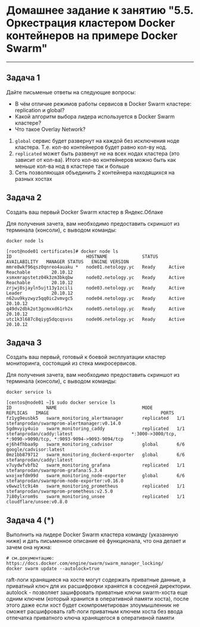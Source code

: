 # Домашнее задание к занятию "5.5. Оркестрация кластером Docker контейнеров на примере Docker Swarm"

---

## Задача 1

Дайте письменые ответы на следующие вопросы:

- В чём отличие режимов работы сервисов в Docker Swarm кластере: replication и global?
- Какой алгоритм выбора лидера используется в Docker Swarm кластере?
- Что такое Overlay Network?

1. `global` сервис будет развернут на каждой без исключения ноде кластера. Т.е. кол-во контейнеров будет равно кол-ву нод.
2. `replicated` может быть развенут не на всех нодах кластера (это зависит от кол-ва). Итого кол-во контейнеров можно быть как меньше кол-ва нод в кластере так и больше
3. Сеть позволяющая объединить 2 контейнера находящихся на разных хостах

## Задача 2

Создать ваш первый Docker Swarm кластер в Яндекс.Облаке

Для получения зачета, вам необходимо предоставить скриншот из терминала (консоли), с выводом команды:
```
docker node ls
```

```shell
[root@node01 certificates]# docker node ls
ID                            HOSTNAME             STATUS    AVAILABILITY   MANAGER STATUS   ENGINE VERSION
mmre8wkf96qsz0qnreo4auaku *   node01.netology.yc   Ready     Active         Reachable        20.10.12
xsmxmrapstetz04k3zm3bkqbw     node02.netology.yc   Ready     Active         Reachable        20.10.12
zrjwj8sjayln5ujt13y1zcili     node03.netology.yc   Ready     Active         Leader           20.10.12
n62uu9kyzwyz5qq0ic2vmvgc5     node04.netology.yc   Ready     Active                          20.10.12
q49dv2dbk2ot3gcmxxd61rh2x     node05.netology.yc   Ready     Active                          20.10.12
utc1k3l687c8qiyg5dqcqsvss     node06.netology.yc   Ready     Active                          20.10.12
```

## Задача 3

Создать ваш первый, готовый к боевой эксплуатации кластер мониторинга, состоящий из стека микросервисов.

Для получения зачета, вам необходимо предоставить скриншот из терминала (консоли), с выводом команды:
```
docker service ls
```

```shell
[centos@node01 ~]$ sudo docker service ls
ID             NAME                                MODE         REPLICAS   IMAGE                                          PORTS
fz1yg9eusbk5   swarm_monitoring_alertmanager       replicated   1/1        stefanprodan/swarmprom-alertmanager:v0.14.0
5gdmvyiy4uio   swarm_monitoring_caddy              replicated   1/1        stefanprodan/caddy:latest                      *:3000->3000/tcp, *:9090->9090/tcp, *:9093-9094->9093-9094/tcp
ej6h4fhbaa9p   swarm_monitoring_cadvisor           global       6/6        google/cadvisor:latest
0mz1bb879712   swarm_monitoring_dockerd-exporter   global       6/6        stefanprodan/caddy:latest
v7uydwfvbfb2   swarm_monitoring_grafana            replicated   1/1        stefanprodan/swarmprom-grafana:5.3.4
wxojxefdm99d   swarm_monitoring_node-exporter      global       6/6        stefanprodan/swarmprom-node-exporter:v0.16.0
v6wwzltc9i4m   swarm_monitoring_prometheus         replicated   1/1        stefanprodan/swarmprom-prometheus:v2.5.0
7i80ylxrom9s   swarm_monitoring_unsee              replicated   1/1        cloudflare/unsee:v0.8.0
```

## Задача 4 (*)

Выполнить на лидере Docker Swarm кластера команду (указанную ниже) и дать письменное описание её функционала, что она делает и зачем она нужна:
```
# см.документацию: https://docs.docker.com/engine/swarm/swarm_manager_locking/
docker swarm update --autolock=true
```

raft-логи хранящиеся на хосте могут содержать приватные данные, а приватный ключ для их расшифровки хранятся в соседней директории.
autolock - позволяет зашифровать приватные ключи swarm-хоста еще одним ключем (который хранится в оперативной памяти хоста), после этого даже если хост будет скомпрометирован злоумышленник не сможет расшифровать raft-логи приватным ключем хоста без ввода отпечатка приватного ключа хранящегося в оперативной памяти
